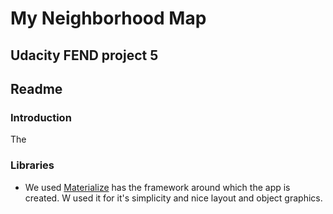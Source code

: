 # My Neighborhood Map
## Udacity FEND project 5
## Readme

### Introduction
The 

### Libraries
 - We used [Materialize](http://materializecss.com/) has the framework around which the app is created. W used it for it's simplicity and nice layout and object graphics.